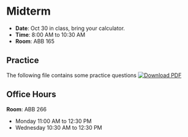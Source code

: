 # Midterm
* **Date**: Oct 30 in class, bring your calculator.
* **Time**: 8:00 AM to 10:30 AM 
* **Room**: ABB 165 

## Practice
The following file contains some practice questions
[![Download PDF](https://img.shields.io/badge/Download_PDF-Click_Here-blue.svg)](https://github.com/ChemAI-Lab/Math4Chem/raw/main/website/Midterm/midterm_practice_material.pdf) 

## Office Hours
**Room**: ABB 266 <br>
* Monday 11:00 AM to 12:30 PM
* Wednesday 10:30 AM to 12:30 PM